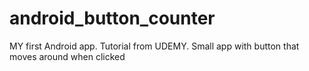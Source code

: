 # android_button_counter
MY first Android app. Tutorial from UDEMY. Small app with button that moves around when clicked
